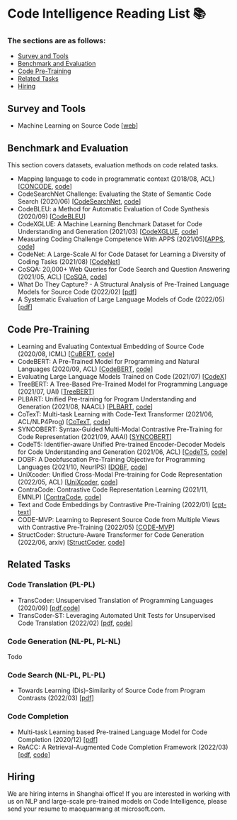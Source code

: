 # Code Intelligence Reading List 📚

### The sections are as follows:
* [Survey and Tools](#survey-and-tools)
* [Benchmark and Evaluation](#benchmark-and-evaluation)
* [Code Pre-Training](#code-pre-training)
* [Related Tasks](#related-tasks)
* [Hiring](#hiring)

## Survey and Tools

* Machine Learning on Source Code [[web](https://ml4code.github.io/)]

## Benchmark and Evaluation
This section covers datasets, evaluation methods on code related tasks.

* Mapping language to code in programmatic context (2018/08, ACL) [[CONCODE](https://arxiv.org/abs/1808.09588), [code]()]
* CodeSearchNet Challenge: Evaluating the State of Semantic Code Search (2020/06) [[CodeSearchNet](https://arxiv.org/pdf/1909.09436.pdf), [code](https://github.com/github/CodeSearchNet)]
* CodeBLEU: a Method for Automatic Evaluation of Code Synthesis (2020/09) [[CodeBLEU](https://arxiv.org/pdf/2009.10297.pdf)]
* CodeXGLUE: A Machine Learning Benchmark Dataset for Code Understanding and Generation (2021/03) [[CodeXGLUE](https://arxiv.org/pdf/2102.04664.pdf), [code](https://github.com/microsoft/CodeXGLUE)]
* Measuring Coding Challenge Competence With APPS (2021/05)[[APPS](https://arxiv.org/pdf/2105.09938.pdf), [code](https://github.com/hendrycks/apps)]
* CodeNet: A Large-Scale AI for Code Dataset for Learning a Diversity of Coding Tasks (2021/08) [[CodeNet](https://arxiv.org/pdf/2105.12655.pdf)]
* CoSQA: 20,000+ Web Queries for Code Search and Question Answering (2021/05, ACL) [[CoSQA](https://arxiv.org/pdf/2105.13239.pdf), [code](https://github.com/Jun-jie-Huang/CoCLR)]
* What Do They Capture? - A Structural Analysis of Pre-Trained Language Models for Source Code (2022/02) [[pdf](https://arxiv.org/pdf/2202.06840.pdf)]
* A Systematic Evaluation of Large Language Models of Code (2022/05) [[pdf](https://arxiv.org/pdf/2202.13169.pdf)]

## Code Pre-Training
* Learning and Evaluating Contextual Embedding of Source Code (2020/08, ICML) [[CuBERT](https://arxiv.org/pdf/2001.00059.pdf), [code](https://github.com/google-research/google-research/tree/master/cubert)]
* CodeBERT: A Pre-Trained Model for Programming and Natural Languages (2020/09, ACL) [[CodeBERT](https://arxiv.org/pdf/2002.08155.pdf), [code](https://github.com/microsoft/CodeBERT)]
* Evaluating Large Language Models Trained on Code (2021/07) [[CodeX](https://arxiv.org/pdf/2107.03374.pdf)]
* TreeBERT: A Tree-Based Pre-Trained Model for Programming Language (2021/07, UAI) [[TreeBERT](https://arxiv.org/pdf/2105.12485.pdf)]
* PLBART: Unified Pre-training for Program Understanding and Generation (2021/08, NAACL) [[PLBART](https://arxiv.org/pdf/2103.06333.pdf), [code](https://github.com/wasiahmad/PLBART)]
* CoTexT: Multi-task Learning with Code-Text Transformer (2021/06, ACL/NLP4Prog) [[CoTexT](https://arxiv.org/pdf/2105.08645.pdf), [code](https://github.com/justinphan3110/CoTexT)]
* SYNCOBERT: Syntax-Guided Multi-Modal Contrastive Pre-Training for Code Representation (2021/09, AAAI) [[SYNCOBERT](https://arxiv.org/pdf/2108.04556v3.pdf)]
* CodeT5: Identifier-aware Unified Pre-trained Encoder-Decoder Models
for Code Understanding and Generation (2021/06, ACL) [[CodeT5](https://arxiv.org/pdf/2109.00859.pdf), [code](https://github.com/salesforce/CodeT5)]
* DOBF: A Deobfuscation Pre-Training Objective for Programming Languages (2021/10, NeurIPS) [[DOBF](https://arxiv.org/pdf/2102.07492.pdf), [code](https://github.com/facebookresearch/CodeGens)]
* UniXcoder: Unified Cross-Modal Pre-training for Code Representation (2022/05, ACL) [[UniXcoder](https://arxiv.org/pdf/2203.03850.pdf), [code](https://github.com/microsoft/CodeBERT)]
* ContraCode: Contrastive Code Representation Learning (2021/11, EMNLP) [[ContraCode](https://arxiv.org/pdf/2007.04973.pdf), [code](https://github.com/parasj/contracode)]
* Text and Code Embeddings by Contrastive Pre-Training (2022/01) [[cpt-text](https://arxiv.org/pdf/2201.10005.pdf)]
* CODE-MVP: Learning to Represent Source Code from Multiple Views with Contrastive Pre-Training (2022/05) [[CODE-MVP](https://arxiv.org/pdf/2205.02029.pdf)]
* StructCoder: Structure-Aware Transformer for Code Generation (2022/06, arxiv) [[StructCoder](https://arxiv.org/abs/2206.05239), [code](https://github.com/reddy-lab-code-research/StructCoder)]

## Related Tasks

### Code Translation (PL-PL)
* TransCoder: Unsupervised Translation of Programming Languages (2020/09) [[pdf](https://arxiv.org/pdf/2006.03511.pdf),[code](https://github.com/facebookresearch/CodeGens)]
* TransCoder-ST: Leveraging Automated Unit Tests for Unsupervised Code Translation (2022/02) [[pdf](https://arxiv.org/pdf/2110.06773.pdf), [code](https://github.com/facebookresearch/CodeGens)]

### Code Generation (NL-PL, PL-NL)
Todo

### Code Search (NL-PL, PL-PL)
* Towards Learning (Dis)-Similarity of Source Code from Program Contrasts (2022/03) [[pdf](https://arxiv.org/pdf/2110.03868.pdf)]

### Code Completion
* Multi-task Learning based Pre-trained Language Model for Code Completion (2020/12) [[pdf](https://arxiv.org/pdf/2012.14631.pdf)]
* ReACC: A Retrieval-Augmented Code Completion Framework (2022/03) [[pdf](https://arxiv.org/pdf/2203.07722.pdf), [code](https://github.com/microsoft/ReACC)]

## Hiring

We are hiring interns in Shanghai office! If you are interested in working with us on NLP and large-scale pre-trained models on Code Intelligence, please send your resume to maoquanwang at microsoft.com.
